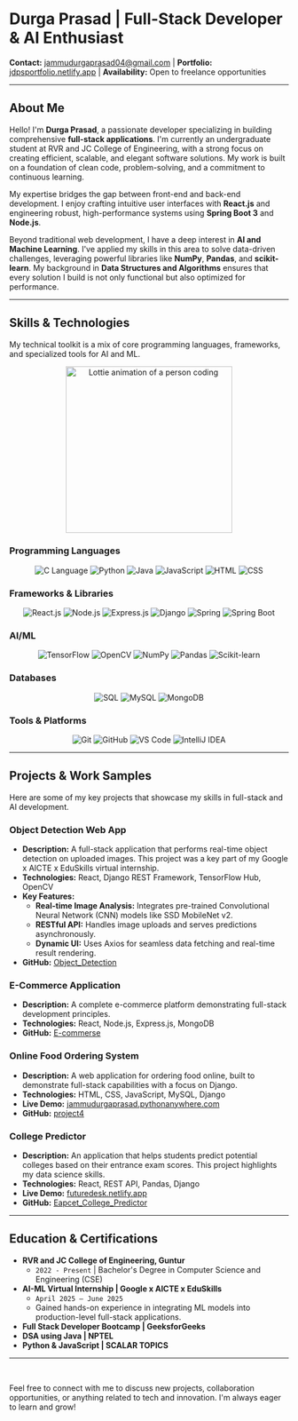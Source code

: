 <!-- # 👋 Hi, I'm Durga Prasad

🚀 **Full-Stack Developer | AI & ML Enthusiast | Problem Solver**

I'm an undergraduate **Computer Science & Engineering** student passionate about building impactful software solutions that bridge the gap between **full-stack development** and **artificial intelligence**. I love exploring new technologies, solving challenging problems, and turning innovative ideas into real-world applications.

---

## 🧑‍💻 About Me

- 🎂 **Birthday:** 4 March 2005  
- 🌍 **Location:** Guntur, India  
- 🎓 **Education:** B.Tech in Computer Science & Engineering (RVR & JC College of Engineering)  
- 📧 **Email:** [jammudurgaprasad04@gmail.com](mailto:jammudurgaprasad04@gmail.com)  
- 🌐 **Portfolio:** [jdpsportfolio.netlify.app](https://jdpsportfolio.netlify.app)  
- 💼 **Freelance:** Available  

---

## ⚡ Tech Stack & Skills

<div align="center">

### Languages  
![C](https://img.shields.io/badge/C-00599C?style=for-the-badge&logo=c&logoColor=white)
![Python](https://img.shields.io/badge/Python-FFD43B?style=for-the-badge&logo=python&logoColor=blue)
![Java](https://img.shields.io/badge/Java-ED8B00?style=for-the-badge&logo=openjdk&logoColor=white)
![JavaScript](https://img.shields.io/badge/JavaScript-323330?style=for-the-badge&logo=javascript)

### Frontend  
![HTML](https://img.shields.io/badge/HTML5-E34F26?style=for-the-badge&logo=html5&logoColor=white)
![CSS](https://img.shields.io/badge/CSS3-1572B6?style=for-the-badge&logo=css3&logoColor=white)
![React](https://img.shields.io/badge/React-20232A?style=for-the-badge&logo=react)

### Backend & Frameworks  
![Node.js](https://img.shields.io/badge/Node.js-43853D?style=for-the-badge&logo=node.js&logoColor=white)
![Express.js](https://img.shields.io/badge/Express.js-404D59?style=for-the-badge)
![Django](https://img.shields.io/badge/Django-092E20?style=for-the-badge&logo=django&logoColor=white)
![Spring Boot](https://img.shields.io/badge/Spring_Boot-6DB33F?style=for-the-badge&logo=springboot&logoColor=white)

### Databases  
![MySQL](https://img.shields.io/badge/MySQL-005C84?style=for-the-badge&logo=mysql&logoColor=white)
![MongoDB](https://img.shields.io/badge/MongoDB-4EA94B?style=for-the-badge&logo=mongodb&logoColor=white)

### AI & ML  
![NumPy](https://img.shields.io/badge/NumPy-013243?style=for-the-badge&logo=numpy&logoColor=white)
![Pandas](https://img.shields.io/badge/Pandas-150458?style=for-the-badge&logo=pandas)
![scikit-learn](https://img.shields.io/badge/scikit--learn-F7931E?style=for-the-badge&logo=scikitlearn&logoColor=white)
![OpenCV](https://img.shields.io/badge/OpenCV-5C3EE8?style=for-the-badge&logo=opencv&logoColor=white)
![TensorFlow](https://img.shields.io/badge/TensorFlow-FF6F00?style=for-the-badge&logo=tensorflow&logoColor=white)

### Tools & IDEs  
![Git](https://img.shields.io/badge/Git-F05032?style=for-the-badge&logo=git&logoColor=white)
![GitHub](https://img.shields.io/badge/GitHub-181717?style=for-the-badge&logo=github)
![VS Code](https://img.shields.io/badge/VS%20Code-0078d7?style=for-the-badge&logo=visual-studio-code)
![IntelliJ IDEA](https://img.shields.io/badge/IntelliJ%20IDEA-000000?style=for-the-badge&logo=intellij-idea)
![NetBeans](https://img.shields.io/badge/NetBeans-1B6AC6?style=for-the-badge&logo=apache-netbeans)

</div>

---

## 📂 Featured Projects

### 🔹 [FutureDesk - College Predictor](https://futuredesk.netlify.app/)
*React, Django, Pandas, REST API*  
Predicts possible college admissions using historical cutoffs and user scores.  
[🔗 GitHub Repo](https://github.com/jammudurgaprasad/Eapcet_College_Predictor)

---

### 🔹 [Object Detection Web App](https://github.com/jammudurgaprasad/Object_Detection)  
*React, Django, TensorFlow, OpenCV*  
Full-stack ML-powered object detection with real-time classification.

---

### 🔹 [To-Do Application](https://dptodoapp.netlify.app/)  
*React, Node.js, MongoDB*  
A full-stack productivity app with CRUD operations.  
[🔗 GitHub Repo](https://github.com/jammudurgaprasad/Full-Stack-ToDo-App)

---

### 🔹 [Weather App](https://dpsweatherapp.netlify.app/)  
*React.js*  
Real-time weather updates powered by OpenWeather API.  
[🔗 GitHub Repo](https://github.com/jammudurgaprasad/Weather_App)

---

### 🔹 [Online Food Ordering System](https://jammudurgaprasad.pythonanywhere.com/)  
*HTML, CSS, JS, Django, MySQL*  
A complete platform for browsing menus and placing orders.  
[🔗 GitHub Repo](https://github.com/jammudurgaprasad/project4)

---

## 🎓 Certifications

- 📜 [Full Stack Developer Bootcamp (GeeksforGeeks)](https://www.linkedin.com/posts/jammudurgaprasad_full-stack-developer-bootcamp-master-frontend-activity-7344790448000929792-td2E)  
- 📜 [NPTEL - Data Structures & Algorithms using Java](https://www.linkedin.com/posts/jammudurgaprasad_nptel-learningjourney-datastructures-activity-7288578996412334080-YNhi)  
- 📜 [Python for Beginners (Scaler)](https://moonshot.scaler.com/s/sl/8NXzCuW2x2)  
- 📜 [JavaScript (Scaler)](https://moonshot.scaler.com/s/sl/M3YPETr0jK)  

---

## 💼 Internship Experience

**AI-ML Virtual Internship | Google x AICTE x EduSkills (Apr 2025 – Jun 2025)**  
- Developed a **full-stack object detection app** using **TensorFlow Hub, React, Django REST**  
- Integrated **CNN models (SSD MobileNet v2)** for real-time predictions  
- Built **REST APIs** for image uploads & async operations  
- Designed a **dynamic React UI** for real-time result rendering  

---

## 📊 GitHub Stats

<div align="center">

![GitHub Stats](https://github-readme-stats.vercel.app/api?username=jammudurgaprasad&show_icons=true&theme=radical)  
![Top Languages](https://github-readme-stats.vercel.app/api/top-langs/?username=jammudurgaprasad&layout=compact&theme=radical)

</div>

---

## 🤝 Connect with Me

<div align="center">

[![Portfolio](https://img.shields.io/badge/Portfolio-Visit%20Now-blue?style=for-the-badge)](https://jdpsportfolio.netlify.app)  
[![LinkedIn](https://img.shields.io/badge/LinkedIn-Durga%20Prasad-blue?style=for-the-badge&logo=linkedin)](https://www.linkedin.com/in/jammudurgaprasad)  
[![GitHub](https://img.shields.io/badge/GitHub-jammudurgaprasad-black?style=for-the-badge&logo=github)](https://github.com/jammudurgaprasad)

</div>

---
⭐️ *"Code. Learn. Build. Repeat."* -->





# **Durga Prasad | Full-Stack Developer & AI Enthusiast**

**Contact:** [jammudurgaprasad04@gmail.com](mailto:jammudurgaprasad04@gmail.com) | **Portfolio:** [jdpsportfolio.netlify.app](https://jdpsportfolio.netlify.app) | **Availability:** Open to freelance opportunities

---

## **About Me**

Hello! I'm **Durga Prasad**, a passionate developer specializing in building comprehensive **full-stack applications**. I'm currently an undergraduate student at RVR and JC College of Engineering, with a strong focus on creating efficient, scalable, and elegant software solutions. My work is built on a foundation of clean code, problem-solving, and a commitment to continuous learning.

My expertise bridges the gap between front-end and back-end development. I enjoy crafting intuitive user interfaces with **React.js** and engineering robust, high-performance systems using **Spring Boot 3** and **Node.js**.

Beyond traditional web development, I have a deep interest in **AI and Machine Learning**. I've applied my skills in this area to solve data-driven challenges, leveraging powerful libraries like **NumPy**, **Pandas**, and **scikit-learn**. My background in **Data Structures and Algorithms** ensures that every solution I build is not only functional but also optimized for performance.

---

## **Skills & Technologies**

My technical toolkit is a mix of core programming languages, frameworks, and specialized tools for AI and ML.

<p align="center">
  <img src="https://lottie.host/526605ea-5188-4a04-b9a0-2f7ecb205050/vUO5dex0vF.lottie" width="300" alt="Lottie animation of a person coding">
</p>

### **Programming Languages**
<div align="center">
  <img src="https://img.shields.io/badge/-C-5A84B4?style=for-the-badge&logo=c&logoColor=white" alt="C Language" />
  <img src="https://img.shields.io/badge/-Python-3776AB?style=for-the-badge&logo=python&logoColor=white" alt="Python" />
  <img src="https://img.shields.io/badge/-Java-F89820?style=for-the-badge&logo=java&logoColor=white" alt="Java" />
  <img src="https://img.shields.io/badge/-JavaScript-F7DF1E?style=for-the-badge&logo=javascript&logoColor=black" alt="JavaScript" />
  <img src="https://img.shields.io/badge/-HTML-E34F26?style=for-the-badge&logo=html5&logoColor=white" alt="HTML" />
  <img src="https://img.shields.io/badge/-CSS-1572B6?style=for-the-badge&logo=css3&logoColor=white" alt="CSS" />
</div>

### **Frameworks & Libraries**
<div align="center">
  <img src="https://img.shields.io/badge/-React-61DAFB?style=for-the-badge&logo=react&logoColor=black" alt="React.js" />
  <img src="https://img.shields.io/badge/-Node.js-339933?style=for-the-badge&logo=node.js&logoColor=white" alt="Node.js" />
  <img src="https://img.shields.io/badge/-Express.js-000000?style=for-the-badge&logo=express&logoColor=white" alt="Express.js" />
  <img src="https://img.shields.io/badge/-Django-092E20?style=for-the-badge&logo=django&logoColor=white" alt="Django" />
  <img src="https://img.shields.io/badge/-Spring-6DB33F?style=for-the-badge&logo=spring&logoColor=white" alt="Spring" />
  <img src="https://img.shields.io/badge/-Spring%20Boot-6DB33F?style=for-the-badge&logo=springboot&logoColor=white" alt="Spring Boot" />
</div>

### **AI/ML**
<div align="center">
  <img src="https://img.shields.io/badge/-TensorFlow-FF6F00?style=for-the-badge&logo=tensorflow&logoColor=white" alt="TensorFlow" />
  <img src="https://img.shields.io/badge/-OpenCV-5C3EE8?style=for-the-badge&logo=opencv&logoColor=white" alt="OpenCV" />
  <img src="https://img.shields.io/badge/-NumPy-013243?style=for-the-badge&logo=numpy&logoColor=white" alt="NumPy" />
  <img src="https://img.shields.io/badge/-Pandas-150458?style=for-the-badge&logo=pandas&logoColor=white" alt="Pandas" />
  <img src="https://img.shields.io/badge/-Scikit--learn-F7931E?style=for-the-badge&logo=scikit-learn&logoColor=white" alt="Scikit-learn" />
</div>

### **Databases**
<div align="center">
  <img src="https://img.shields.io/badge/-SQL-4479A1?style=for-the-badge&logo=mysql&logoColor=white" alt="SQL" />
  <img src="https://img.shields.io/badge/-MySQL-4479A1?style=for-the-badge&logo=mysql&logoColor=white" alt="MySQL" />
  <img src="https://img.shields.io/badge/-MongoDB-47A248?style=for-the-badge&logo=mongodb&logoColor=white" alt="MongoDB" />
</div>

### **Tools & Platforms**
<div align="center">
  <img src="https://img.shields.io/badge/-Git-F05032?style=for-the-badge&logo=git&logoColor=white" alt="Git" />
  <img src="https://img.shields.io/badge/-GitHub-181717?style=for-the-badge&logo=github&logoColor=white" alt="GitHub" />
  <img src="https://img.shields.io/badge/-VS%20Code-007ACC?style=for-the-badge&logo=visual-studio-code&logoColor=white" alt="VS Code" />
  <img src="https://img.shields.io/badge/-IntelliJ%20IDEA-000000?style=for-the-badge&logo=intellij-idea&logoColor=white" alt="IntelliJ IDEA" />
</div>

---

## **Projects & Work Samples**

Here are some of my key projects that showcase my skills in full-stack and AI development.

### **Object Detection Web App**
* **Description:** A full-stack application that performs real-time object detection on uploaded images. This project was a key part of my Google x AICTE x EduSkills virtual internship.
* **Technologies:** React, Django REST Framework, TensorFlow Hub, OpenCV
* **Key Features:**
    * **Real-time Image Analysis:** Integrates pre-trained Convolutional Neural Network (CNN) models like SSD MobileNet v2.
    * **RESTful API:** Handles image uploads and serves predictions asynchronously.
    * **Dynamic UI:** Uses Axios for seamless data fetching and real-time result rendering.
* **GitHub:** [Object_Detection](https://github.com/jammudurgaprasad/Object_Detection)

### **E-Commerce Application**
* **Description:** A complete e-commerce platform demonstrating full-stack development principles.
* **Technologies:** React, Node.js, Express.js, MongoDB
* **GitHub:** [E-commerse](https://github.com/jammudurgaprasad/E-commerse)

### **Online Food Ordering System**
* **Description:** A web application for ordering food online, built to demonstrate full-stack capabilities with a focus on Django.
* **Technologies:** HTML, CSS, JavaScript, MySQL, Django
* **Live Demo:** [jammudurgaprasad.pythonanywhere.com](https://jammudurgaprasad.pythonanywhere.com/)
* **GitHub:** [project4](https://github.com/jammudurgaprasad/project4)

### **College Predictor**
* **Description:** An application that helps students predict potential colleges based on their entrance exam scores. This project highlights my data science skills.
* **Technologies:** React, REST API, Pandas, Django
* **Live Demo:** [futuredesk.netlify.app](https://futuredesk.netlify.app/)
* **GitHub:** [Eapcet_College_Predictor](https://github.com/jammudurgaprasad/Eapcet_College_Predictor)

---

## **Education & Certifications**
* **RVR and JC College of Engineering, Guntur**
    * `2022 - Present` | Bachelor's Degree in Computer Science and Engineering (CSE)
* **AI-ML Virtual Internship | Google x AICTE x EduSkills**
    * `April 2025 – June 2025`
    * Gained hands-on experience in integrating ML models into production-level full-stack applications.
* **Full Stack Developer Bootcamp | GeeksforGeeks**
* **DSA using Java | NPTEL**
* **Python & JavaScript | SCALAR TOPICS**

---

<br>

Feel free to connect with me to discuss new projects, collaboration opportunities, or anything related to tech and innovation. I'm always eager to learn and grow!